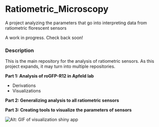 # Ratiometric_Microscopy
A project analyzing the parameters that go into interpreting data from ratiometric florescent sensors

A work in progress. Check back soon!



### Description

This is the main repository for the analysis of ratiometric sensors. As this project expands, it may turn into multiple repositories.



**Part 1: Analysis of roGFP-R12 in Apfeld lab**

* Derivations
* Visualizations

**Part 2: Generalizing analysis to all ratiometric sensors**



**Part 3: Creating tools to visualize the parameters of sensors**

![Alt: GIF of visualization shiny app](https://media.giphy.com/media/OQ4Y9lq6azC6sxi1qO/giphy.gif)











